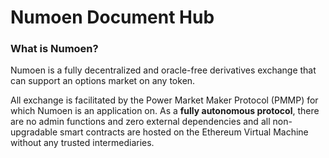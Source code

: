 # Numoen Document Hub

### What is Numoen?

Numoen is a fully decentralized and oracle-free derivatives exchange that can support an options market on any token.&#x20;

All exchange is facilitated by the Power Market Maker Protocol (PMMP) for which Numoen is an application on. As a **fully autonomous protocol**, there are no admin functions and zero external dependencies and all non-upgradable smart contracts are hosted on the Ethereum Virtual Machine  without any trusted intermediaries.&#x20;

